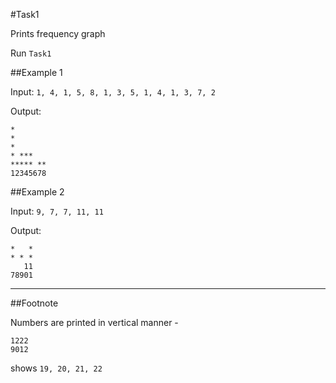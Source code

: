 #Task1

Prints frequency graph

Run `Task1`

##Example 1

Input: `1, 4, 1, 5, 8, 1, 3, 5, 1, 4, 1, 3, 7, 2`

Output:
```
*       
*       
*       
* ***   
***** **
12345678
```

##Example 2

Input: `9, 7, 7, 11, 11`

Output:
```
*   *
* * *
   11
78901
```

-----

##Footnote

Numbers are printed in vertical manner - 
```
1222
9012
```
shows `19, 20, 21, 22`